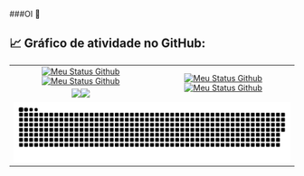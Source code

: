 ###OI 👋

<!--
**elisandrosgp/elisandrosgp** is a ✨ _special_ ✨ repository because its `README.md` (this file) appears on your GitHub profile.

Here are some ideas to get you started:

- 🔭 I’m currently working on ...
- 🌱 I’m currently learning ...
- 👯 I’m looking to collaborate on ...
- 🤔 I’m looking for help with ...
- 💬 Ask me about ...
- 📫 How to reach me: ...
- 😄 Pronouns: ...
- ⚡ Fun fact: ...
-->
## 📈 Gráfico de atividade no GitHub:

<table>
    <tr>
        <td align="center"><a href="https://github.com/elisandrosgp#gh-light-mode-only"><img src="https://github-readme-stats.vercel.app/api?username=elisandrosgp&show_icons=true&theme=default&include_all_commits=true#gh-light-mode-only" alt="Meu Status Github"/></a><a href="https://github.com/elisandrosgp#gh-dark-mode-only"><img src="https://github-readme-stats.vercel.app/api?username=elisandrosgp&show_icons=true&theme=tokyonight&include_all_commits=true#gh-dark-mode-only" alt="Meu Status Github"/></a>
        </td>
        <td rowspan="2" align="center"><a href="https://github.com/elisandrosgp#gh-light-mode-only"><img src="https://github-readme-stats.vercel.app/api/top-langs/?username=elisandrosgp&theme=default&langs_count=8#gh-light-mode-only" alt="Meu Status Github"/></a><a href="https://github.com/elisandrosgp#gh-dark-mode-only"><img src="https://github-readme-stats.vercel.app/api/top-langs/?username=elisandrosgp&theme=tokyonight&langs_count=8#gh-dark-mode-only" alt="Meu Status Github"/></a>
        </td>
    </tr>
    <tr>
        <td align="center"><a href="https://github.com/elisandrosgp#gh-light-mode-only"><img src="https://github-readme-streak-stats.herokuapp.com/?user=elisandrosgp&theme=default"/></a><a href="https://github.com/elisandrosgp#gh-dark-mode-only"><img src="https://github-readme-streak-stats.herokuapp.com/?user=elisandrosgp&theme=tokyonight"/></a></td>
    </tr>

<tr>
        <td colspan="2" align="center">
            <picture>
              <source media="(prefers-color-scheme: dark)" srcset="https://raw.githubusercontent.com/elisandrosgp/elisandrosgp/output/github-contribution-grid-snake-dark.svg">
              <source media="(prefers-color-scheme: light)" srcset="https://raw.githubusercontent.com/elisandrosgp/elisandrosgp/output/github-contribution-grid-snake.svg">
              <img alt="github contribution grid snake animation" src="https://raw.githubusercontent.com/elisandrosgp/elisandrosgp/output/github-contribution-grid-snake.svg">
</picture>
        </td>
    </tr>
    
</table>
